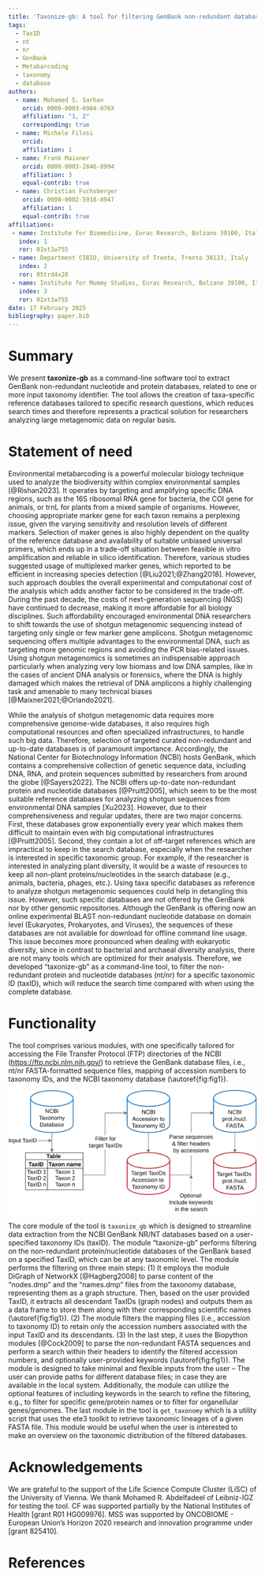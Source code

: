 ```yaml
---
title: 'Taxonize-gb: A tool for filtering GenBank non-redundant databases based on taxonomy'
tags:
  - TaxID
  - nt
  - nr
  - GenBank
  - Metabarcoding
  - taxonomy
  - database
authors:
  - name: Mohamed S. Sarhan
    orcid: 0000-0003-0904-976X
    affiliation: "1, 2"
    corresponding: true
  - name: Michele Filosi
    orcid: 
    affiliation: 1
  - name: Frank Maixner
    orcid: 0000-0003-2846-8994
    affiliation: 3
    equal-contrib: true
  - name: Christian Fuchsberger
    orcid: 0000-0002-5918-8947
    affiliation: 1
    equal-contrib: true
affiliations:
 - name: Institute for Biomedicine, Eurac Research, Bolzano 39100, Italy
   index: 1
   ror: 01xt1w755
 - name: Department CIBIO, University of Trento, Trento 38123, Italy
   index: 2
   ror: 05trd4x28
 - name: Institute for Mummy Studies, Eurac Research, Bolzano 39100, Italy
   index: 3
   ror: 01xt1w755
date: 17 February 2025
bibliography: paper.bib
---
```


# Summary

We present **taxonize-gb** as a command-line software tool to extract GenBank non-redundant nucleotide and protein databases, related to one or more input taxonomy identifier. The tool allows the creation of taxa-specific reference databases tailored to specific research questions, which reduces search times and therefore represents a practical solution for researchers analyzing large metagenomic data on regular basis.

# Statement of need

Environmental metabarcoding is a powerful molecular biology technique used to analyze the biodiversity within complex environmental samples [@Rishan2023]. It operates by targeting and amplifying specific DNA regions, such as the 16S ribosomal RNA gene for bacteria, the COI gene for animals, or trnL for plants from a mixed sample of organisms. However, choosing appropriate marker gene for each taxon remains a perplexing issue, given the varying sensitivity and resolution levels of different markers. Selection of maker genes is also highly dependent on the quality of the reference database and availability of suitable unbiased universal primers, which ends up in a trade-off situation between feasible in vitro amplification and reliable in silico identification. Therefore, various studies suggested usage of multiplexed marker genes, which reported to be efficient in increasing species detection [@Liu2021;@Zhang2018]. However, such approach doubles the overall experimental and computational cost of the analysis which adds another factor to be considered in the trade-off.
During the past decade, the costs of next-generation sequencing (NGS) have continued to decrease, making it more affordable for all biology disciplines. Such affordability encouraged environmental DNA researchers to shift towards the use of shotgun metagenomic sequencing instead of targeting only single or few marker gene amplicons. Shotgun metagenomic sequencing offers multiple advantages to the environmental DNA, such as targeting more genomic regions and avoiding the PCR bias-related issues. Using shotgun metagenomics is sometimes an indispensable approach particularly when analyzing very low biomass and low DNA samples, like in the cases of ancient DNA analysis or forensics, where the DNA is highly damaged which makes the retrieval of DNA amplicons a highly challenging task and amenable to many technical biases [@Maixner2021;@Orlando2021].

While the analysis of shotgun metagenomic data requires more comprehensive genome-wide databases, it also requires high computational resources and often specialized infrastructures, to handle such big data. Therefore, selection of targeted curated non-redundant and up-to-date databases is of paramount importance. Accordingly, the National Center for Biotechnology Information (NCBI) hosts GenBank, which contains a comprehensive collection of genetic sequence data, including DNA, RNA, and protein sequences submitted by researchers from around the globe [@Sayers2022]. The NCBI offers up-to-date non-redundant protein and nucleotide databases [@Pruitt2005], which seem to be the most suitable reference databases for analyzing shotgun sequences from environmental DNA samples [Xu2023]. However, due to their comprehensiveness and regular updates, there are two major concerns. First, these databases grow exponentially every year which makes them difficult to maintain even with big computational infrastructures [@Pruitt2005]. Second, they contain a lot of off-target references which are impractical to keep in the search database, especially when the researcher is interested in specific taxonomic group. For example, if the researcher is interested in analyzing plant diversity, it would be a waste of resources to keep all non-plant proteins/nucleotides in the search database (e.g., animals, bacteria, phages, etc.). 
Using taxa specific databases as reference to analyze shotgun metagenomic sequences could help in detangling this issue. However, such specific databases are not offered by the GenBank nor by other genomic repositories. Although the GenBank is offering now an online experimental BLAST non-redundant nucleotide database on domain level (Eukaryotes, Prokaryotes, and Viruses), the sequences of these databases are not available for download for offline command line usage. This issue becomes more pronounced when dealing with eukaryotic diversity, since in contrast to bacterial and archaeal diversity analysis, there are not many tools which are optimized for their analysis. 
Therefore, we developed “taxonize-gb” as a command-line tool, to filter the non-redundant protein and nucleotide databases (nt/nr) for a specific taxonomic ID (taxID), which will reduce the search time compared with when using the complete database.

# Functionality

The tool comprises various modules, with one specifically tailored for accessing the File Transfer Protocol (FTP) directories of the NCBI (https://ftp.ncbi.nlm.nih.gov/) to retrieve the GenBank database files, i.e., nt/nr FASTA-formatted sequence files, mapping of accession numbers to taxonomy IDs, and the NCBI taxonomy database (\autoref{fig:fig1}).

![Visual workflow for the `taxonize_gb` module for filtering the NCBI non-redundant protein and nucleotide databases.\label{fig:fig1}](Figure_1.svg)

The core module of the tool is `taxonize_gb` which is designed to streamline data extraction from the NCBI GenBank NR/NT databases based on a user-specified taxonomy IDs (taxID). The module “taxonize-gb” performs filtering on the non-redundant protein/nucleotide databases of the GenBank based on a specified TaxID, which can be at any taxonomic level. The module performs the filtering on three main steps: (1) It employs the module DiGraph of NetworkX [@Hagberg2008] to parse content of the “nodes.dmp” and the “names.dmp” files from the taxonomy database, representing them as a graph structure. Then, based on the user provided TaxID, it extracts all descendant TaxIDs (graph nodes) and outputs them as a data frame to store them along with their corresponding scientific names (\autoref{fig:fig1}). (2) The module filters the mapping files (i.e., accession to taxonomy ID) to retain only the accession numbers associated with the input TaxID and its descendants. (3) In the last step, it uses the Biopython modules [@Cock2009] to parse the non-redundant FASTA sequences and perform a search within their headers to identify the filtered accession numbers, and optionally user-provided keywords (\autoref{fig:fig1}). The module is designed to take minimal and flexible inputs from the user – The user can provide paths for different database files; in case they are available in the local system. 
Additionally, the module can utilize the optional features of including keywords in the search to refine the filtering, e.g., to filter for specific gene/protein names or to filter for organellular genes/genomes. 
The last module in the tool is `get_taxonomy` which is a utility script that uses the ete3 toolkit to retrieve taxonomic lineages of a given FASTA file. This module would be useful when the user is interested to make an overview on the taxonomic distribution of the filtered databases. 

# Acknowledgements

We are grateful to the support of the Life Science Compute Cluster (LiSC) of the University of Vienna. We thank Mohamed R. Abdelfadeel of Leibniz-IGZ for testing the tool. CF was supported partially by the National Institutes of Health [grant R01 HG009976]. MSS was supported by ONCOBIOME - European Union’s Horizon 2020 research and innovation programme under [grant 825410].

# References